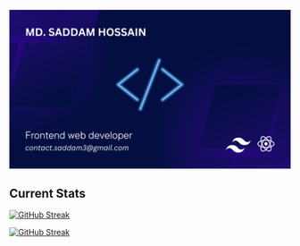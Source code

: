 [![Cover Image](https://raw.githubusercontent.com/SaddamHossain07/SaddamHossain07/main/images/githubCoverImage.png "Saddam Hossain's cover image")]([https://raw.githubusercontent.com/SaddamHossain07/SaddamHossain07/main/images/cover.png](https://raw.githubusercontent.com/SaddamHossain07/SaddamHossain07/main/images/githubCoverImage.png))


## Current Stats
[![GitHub Streak](https://github-readme-streak-stats.herokuapp.com?user=SaddamHossain07&theme=algolia)](https://git.io/streak-stats)

<div class="text-center">
<a class="text-center" href="https://git.io/streak-stats"><img src="https://github-readme-streak-stats.herokuapp.com?user=SaddamHossain07&theme=algolia" alt="GitHub Streak" /></a>
</div>


<!-- #Overview

- 🔭 I’m currently working on ...
- 🌱 I’m currently learning ...
- 👯 I’m looking to collaborate on ...
- 🤔 I’m looking for help with ...
- 💬 Ask me about ...
- 📫 How to reach me: ...
- 😄 Pronouns: ...
- ⚡ Fun fact: ... -->
